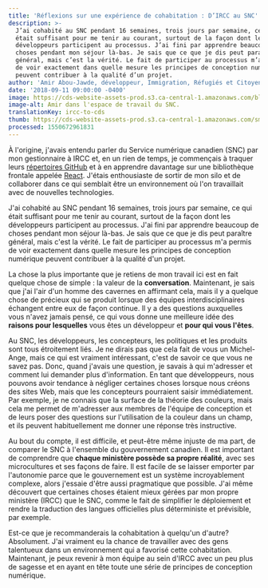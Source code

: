 ```yaml
---
title: 'Réflexions sur une expérience de cohabitation : D’IRCC au SNC'
description: >-
  J’ai cohabité au SNC pendant 16 semaines, trois jours par semaine, ce qui
  était suffisant pour me tenir au courant, surtout de la façon dont les
  développeurs participent au processus. J’ai fini par apprendre beaucoup de
  choses pendant mon séjour là-bas. Je sais que ce que je dis peut paraître
  général, mais c’est la vérité. Le fait de participer au processus m’a permis
  de voir exactement dans quelle mesure les principes de conception numérique
  peuvent contribuer à la qualité d’un projet.
author: 'Amir Abou-Jawde, développeur, Immigration, Réfugiés et Citoyenneté Canada'
date: '2018-09-11 09:00:00 -0400'
image: https://cds-website-assets-prod.s3.ca-central-1.amazonaws.com/blog_amir_7d10074bf1.jpg
image-alt: Amir dans l'espace de travail du SNC.
translationKey: ircc-to-cds
thumb: https://cds-website-assets-prod.s3.ca-central-1.amazonaws.com/small_blog_amir_7d10074bf1.jpg
processed: 1550672961831
---
```


À l'origine, j'avais entendu parler du Service numérique canadien (SNC) par mon gestionnaire à IRCC et, en un rien de temps, je commençais à traquer leurs [répertoires GitHub](https://github.com/cds-snc) et à en apprendre davantage sur une bibliothèque frontale appelée [React](https://reactjs.org/). J'étais enthousiaste de sortir de mon silo et de collaborer dans ce qui semblait être un environnement où l'on travaillait avec de nouvelles technologies. 

J'ai cohabité au SNC pendant 16 semaines, trois jours par semaine, ce qui était suffisant pour me tenir au courant, surtout de la façon dont les développeurs participent au processus. J'ai fini par apprendre beaucoup de choses pendant mon séjour là-bas. Je sais que ce que je dis peut paraître général, mais c'est la vérité. Le fait de participer au processus m'a permis de voir exactement dans quelle mesure les principes de conception numérique peuvent contribuer à la qualité d'un projet. 

La chose la plus importante que je retiens de mon travail ici est en fait quelque chose de simple : la valeur de la **conversation**. Maintenant, je sais que j'ai l'air d'un homme des cavernes en affirmant cela, mais il y a quelque chose de précieux qui se produit lorsque des équipes interdisciplinaires échangent entre eux de façon continue. Il y a des questions auxquelles vous n'avez jamais pensé, ce qui vous donne une meilleure idée des **raisons pour lesquelles** vous êtes un développeur et **pour qui vous l'êtes**. 

Au SNC, les développeurs, les concepteurs, les politiques et les produits sont tous étroitement liés. Je ne dirais pas que cela fait de vous un Michel-Ange, mais ce qui est vraiment intéressant, c'est de savoir ce que vous ne savez pas. Donc, quand j'avais une question, je savais à qui m'adresser et comment lui demander plus d'information. En tant que développeurs, nous pouvons avoir tendance à négliger certaines choses lorsque nous créons des sites Web, mais que les concepteurs pourraient saisir immédiatement. Par exemple, je ne connais que la surface de la théorie des couleurs, mais cela me permet de m'adresser aux membres de l'équipe de conception et de leurs poser des questions sur l'utilisation de la couleur dans un champ, et ils peuvent habituellement me donner une réponse très instructive. 

Au bout du compte, il est difficile, et peut-être même injuste de ma part, de comparer le SNC à l'ensemble du gouvernement canadien. Il est important de comprendre que **chaque ministère possède sa propre réalité**, avec ses microcultures et ses façons de faire. Il est facile de se laisser emporter par l'autonomie parce que le gouvernement est un système incroyablement complexe, alors j'essaie d'être aussi pragmatique que possible. J'ai même découvert que certaines choses étaient mieux gérées par mon propre ministère (IRCC) que le SNC, comme le fait de simplifier le déploiement et rendre la traduction des langues officielles plus déterministe et prévisible, par exemple. 

Est-ce que je recommanderais la cohabitation à quelqu'un d'autre? Absolument. J'ai vraiment eu la chance de travailler avec des gens talentueux dans un environnement qui a favorisé cette cohabitation. Maintenant, je peux revenir à mon équipe au sein d'IRCC avec un peu plus de sagesse et en ayant en tête toute une série de principes de conception numérique.


